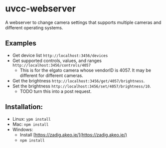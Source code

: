 # uvcc-webserver
A webserver to change camera settings that supports multiple cameras and different operating systems.


## Examples

* Get device list `http://localhost:3456/devices`
* Get supported controls, values, and ranges `http://localhost:3456/controls/4057`
  * This is for the elgato camera whose vendorID is 4057. It may be different for different cameras.
* Get the brightness `http://localhost:3456/get/4057/brightness`.
* Set the brightness `http://localhost:3456/set/4057/brightness/10`.
  * TODO turn this into a post request.


## Installation:
* Linux: `ypm install`
* Mac: `npm install`
* Windows: 
  * Install [https://zadig.akeo.ie/](https://zadig.akeo.ie/)
  * `npm install`

  
